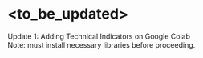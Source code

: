 # <to_be_updated>
Update 1: Adding Technical Indicators on Google Colab\
Note: must install necessary libraries before proceeding.

